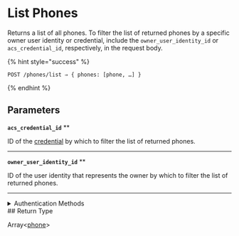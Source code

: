 # List Phones

Returns a list of all phones. To filter the list of returned phones by a specific owner user identity or credential, include the `owner_user_identity_id` or `acs_credential_id`, respectively, in the request body.

{% hint style="success" %}
```
POST /phones/list ⇒ { phones: [phone, …] }
```
{% endhint %}

## Parameters

**`acs_credential_id`** **


ID of the [credential](../../capability-guides/access-systems/managing-credentials.md) by which to filter the list of returned phones.

---

**`owner_user_identity_id`** **


ID of the user identity that represents the owner by which to filter the list of returned phones.

---


<details>

<summary>Authentication Methods</summary>

- API key
- Personal access token
  <br>Must also include the `seam-workspace` header in the request.
</details>
## Return Type

Array<[phone](./)>
